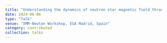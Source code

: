 ```yaml
---
title: "Understanding the dynamics of neutron star magnetic field through 3D magneto-thermal simulations"
date: 2024-06-06
type: "Talk"
venue: "XMM-Newton Workshop, ESA Madrid, Spain"
category: contributed
collection: talks
---
```

